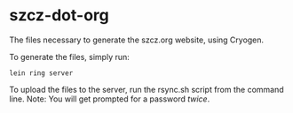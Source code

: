 # szcz-dot-org
The files necessary to generate the szcz.org website, using Cryogen.

To generate the files, simply run:

`
lein ring server
`

To upload the files to the server, run the rsync.sh script from the command line.  Note: You will get prompted for a password _twice_.
